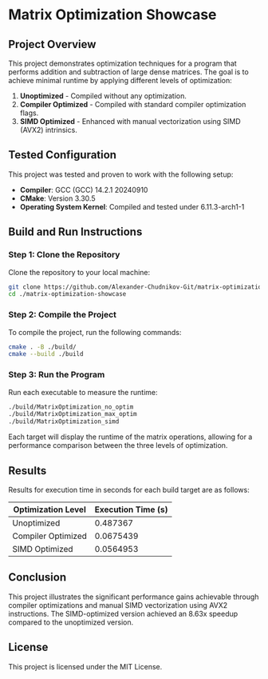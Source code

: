 # Matrix Optimization Showcase

## Project Overview
This project demonstrates optimization techniques for a program that performs addition and subtraction of large dense matrices. The goal is to achieve minimal runtime by applying different levels of optimization:
1. **Unoptimized** - Compiled without any optimization.
2. **Compiler Optimized** - Compiled with standard compiler optimization flags.
3. **SIMD Optimized** - Enhanced with manual vectorization using SIMD (AVX2) intrinsics.

## Tested Configuration
This project was tested and proven to work with the following setup:
- **Compiler**: GCC (GCC) 14.2.1 20240910
- **CMake**: Version 3.30.5
- **Operating System Kernel**: Compiled and tested under 6.11.3-arch1-1

## Build and Run Instructions

### Step 1: Clone the Repository
Clone the repository to your local machine:
```bash
git clone https://github.com/Alexander-Chudnikov-Git/matrix-optimization-showcase.git
cd ./matrix-optimization-showcase
```

### Step 2: Compile the Project
To compile the project, run the following commands:
```bash
cmake . -B ./build/
cmake --build ./build
```

### Step 3: Run the Program
Run each executable to measure the runtime:
```bash
./build/MatrixOptimization_no_optim
./build/MatrixOptimization_max_optim
./build/MatrixOptimization_simd
```

Each target will display the runtime of the matrix operations, allowing for a performance comparison between the three levels of optimization.

## Results
Results for execution time in seconds for each build target are as follows:

| Optimization Level       | Execution Time (s) |
|--------------------------|--------------------|
| Unoptimized              | 0.487367           |
| Compiler Optimized       | 0.0675439          |
| SIMD Optimized           | 0.0564953          |

## Conclusion
This project illustrates the significant performance gains achievable through compiler optimizations and manual SIMD vectorization using AVX2 instructions. The SIMD-optimized version achieved an 8.63x speedup compared to the unoptimized version.

## License
This project is licensed under the MIT License.

